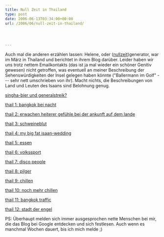 ```yaml
---
title: Null Zeit in Thailand
type: post
date: 2006-06-13T03:34:00+00:00
url: /2006/06/null-zeit-in-thailand/




---
```

Auch mal die anderen erzählen lassen: Helene, oder ([nullzeit][1])generator, war im März in Thailand und berichtet in ihrem Blog darüber. Leider haben wir uns trotz nettem Emailkontakts (das ist ja mal wieder ein schöner Genitiv gewesen) nicht getroffen, was eventuell an meiner Beschreibung der Sehenswürdigkeiten der Insel gelegen haben könnte ("Ballermann im Golf" --- sehr nett umschrieben von ihr). Macht nichts, die Beschreibungen von Land und Leuten des Isaans sind Belohnung genug.

[singha-bier und generalstreik?][2]

[thail 1: bangkok bei nacht][3]

[thail 2: erwachen heiterer gefühle bei der ankunft auf dem lande][4]

[thail 3: schweineblut][5]

[thail 4: my big fat isaan-wedding][6]

[thail 5: essen][7]

[thail 6: volkssport][8]

[thail 7: disco people][9]

[thail 8: pilger][10]

[thail 9: chillen][11]

[thail 10: noch mehr chillen][12]

[thail 11: bangkok traffic][13]

[thail 12: stadt der engel][14]

PS: Überhaupt melden sich immer ausgesprochen nette Menschen bei mir, die das Blog bei Google entdecken und sich festlesen. Auch wenn es manchmal Wochen dauert, bis ich mich melde ;)

 [1]: http://avi.antville.org/
 [2]: http://avi.antville.org/stories/1350052/
 [3]: http://avi.antville.org/stories/1361372/
 [4]: http://avi.antville.org/stories/1363710/
 [5]: http://avi.antville.org/stories/1363742/
 [6]: http://avi.antville.org/stories/1363779/
 [7]: http://avi.antville.org/stories/1365217/
 [8]: http://avi.antville.org/stories/1365259/
 [9]: http://avi.antville.org/stories/1365278/
 [10]: http://avi.antville.org/stories/1365331/
 [11]: http://avi.antville.org/stories/1366356/
 [12]: http://avi.antville.org/stories/1366379/
 [13]: http://avi.antville.org/stories/1366416/
 [14]: http://avi.antville.org/stories/1366437/
